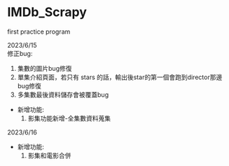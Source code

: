 # IMDb_Scrapy  
first practice program  
  
2023/6/15   
修正bug:  
   1. 集數的圖片bug修復  
   2. 單集介紹頁面，若只有 stars 的話，輸出後star的第一個會跑到director那邊bug修復  
   3. 多集數最後資料儲存會被覆蓋bug  
- 新增功能:  
   1. 影集功能新增-全集數資料蒐集  
  
2023/6/16  
- 新增功能:  
   1. 影集和電影合併  
